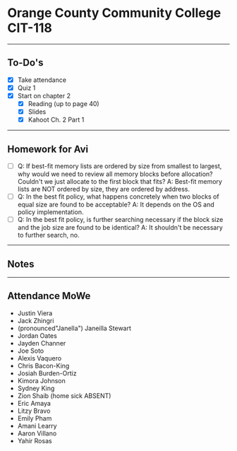# Orange County Community College CIT-118

---

## To-Do's

- [x] Take attendance
- [x] Quiz 1
- [x] Start on chapter 2
    - [x] Reading (up to page 40)
    - [x] Slides
    - [x] Kahoot Ch. 2 Part 1

---

## Homework for Avi

- [ ] Q: If best-fit memory lists are ordered by size from smallest to largest, why would we need to review all memory blocks before allocation? Couldn't we just allocate to the first block that fits? A: Best-fit memory lists are NOT ordered by size, they are ordered by address. 
- [ ] Q: In the best fit policy, what happens concretely when two blocks of equal size are found to be acceptable? A: It depends on the OS and policy implementation.
- [ ] Q: In the best fit policy, is further searching necessary if the block size and the job size are found to be identical? A: It shouldn't be necessary to further search, no.

---

## Notes

---

## Attendance MoWe

- Justin Viera
- Jack Zhingri
- (pronounced"Janella") Janeilla Stewart
- Jordan Oates
- Jayden Channer
- Joe Soto
- Alexis Vaquero
- Chris Bacon-King
- Josiah Burden-Ortiz
- Kimora Johnson
- Sydney King
- Zion Shaib (home sick ABSENT)
- Eric Amaya
- Litzy Bravo
- Emily Pham
- Amani Learry
- Aaron Villano
- Yahir Rosas